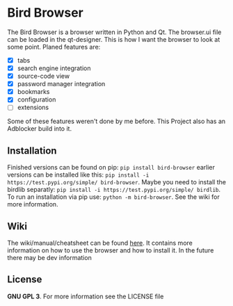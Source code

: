 # Bird Browser
The Bird Browser is a browser written in Python and Qt.
The browser.ui file can be loaded in the qt-designer.
This is how I want the browser to look at some point.
Planed features are:
- [x] tabs
- [x] search engine integration
- [x] source-code view
- [x] password manager integration
- [x] bookmarks
- [x] configuration
- [ ] extensions

Some of these features weren't done by me before.
This Project also has an Adblocker build into it.
## Installation
Finished versions can be found on pip: `pip install bird-browser`
earlier versions can be installed like this: `pip install -i https://test.pypi.org/simple/ bird-browser`.
Maybe you need to install the birdlib separatly: `pip install -i https://test.pypi.org/simple/ birdlib`.
To run an installation via pip use: `python -m bird-browser`. See the wiki for more information.
## Wiki
The wiki/manual/cheatsheet can be found [here](https://github.com/ULUdev/bird-browser/wiki).
It contains more information on how to use the browser and how to install it.
In the future there may be dev information
## License
**GNU GPL 3**. For more information see the LICENSE file
